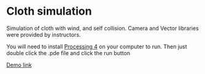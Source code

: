 # Cloth simulation
Simulation of cloth with wind, and self collision. Camera and Vector libraries were provided by instructors.

You will need to install [Processing 4](https://processing.org/download) on your computer to run. Then just double click the .pde file and click the run button

[Demo link](https://drive.google.com/file/d/1vEkqcTlnjLPMcM9hpETM5vpOmRBK6-U8/view?usp=drive_link)
